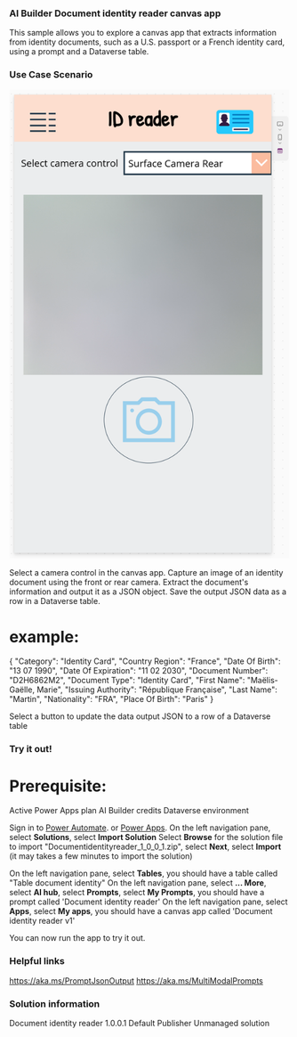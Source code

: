 ### AI Builder Document identity reader canvas app

This sample allows you to explore a canvas app that extracts information from identity documents, such as a U.S. passport or a French identity card, using a prompt and a Dataverse table.

### Use Case Scenario


![Document identity Reader Canvas app overview](media/id_reader_app.png)

Select a camera control in the canvas app.
Capture an image of an identity document using the front or rear camera.
Extract the document's information and output it as a JSON object.
Save the output JSON data as a row in a Dataverse table.

# example:
{
  "Category": "Identity Card",
  "Country Region": "France",
  "Date Of Birth": "13 07 1990",
  "Date Of Expiration": "11 02 2030",
  "Document Number": "D2H6862M2",
  "Document Type": "Identity Card",
  "First Name": "Maëlis-Gaëlle, Marie",
  "Issuing Authority": "République Française",
  "Last Name": "Martin",
  "Nationality": "FRA",
  "Place Of Birth": "Paris"
}

Select a button to update the data output JSON to a row of a Dataverse table


### Try it out!

# Prerequisite: 

Active Power Apps plan
AI Builder credits
Dataverse environment

Sign in to [Power Automate](https://make.powerautomate.com/). or [Power Apps](https://make.powerapps.com/).
On the left navigation pane, select **Solutions**, select **Import Solution**
Select **Browse** for the solution file to import "Documentidentityreader_1_0_0_1.zip", select **Next**, select **Import**
(it may takes a few minutes to import the solution)

On the left navigation pane, select **Tables**, you should have a table called "Table document identity"
On the left navigation pane, select **... More**, select **AI hub**, select **Prompts**, select **My Prompts**, you should have a prompt called 'Document identity reader'
On the left navigation pane, select **Apps**, select **My apps**, you should have a canvas app called 'Document identity reader v1'

You can now run the app to try it out.


### Helpful links

https://aka.ms/PromptJsonOutput
https://aka.ms/MultiModalPrompts


### Solution information

Document identity reader 1.0.0.1
Default Publisher
Unmanaged solution

